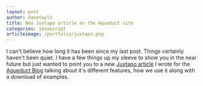 ```yaml
---
layout: post
author: davetayls
title: New Juxtapo article on the Aqueduct site
categories: javascript
articleimage: /portfolio/juxtapo.png
---
```


I can't believe how long it has been since my last post. Things certainly haven't been quiet. I have a few things up my sleeve to show you in the near future but just wanted to point you to a new [Juxtapo article](http://blog.aqueduct.co.uk/2010/10/news-from-front-end-line.html) I wrote for the [Aqueduct Blog](http://blog.aqueduct.co.uk/) talking about it's different features, how we use it along with a download of examples.
